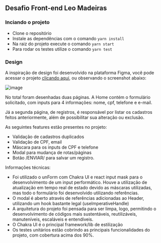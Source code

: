 ## Desafio Front-end Leo Madeiras

### Inciando o projeto
- Clone o repositório
- Instale as dependências com o comando ```yarn install```
- Na raiz do projeto execute o comando ```yarn start```
- Para rodar os testes utilize o comando ```yarn test```

### Design

A inspiração de design foi desenvolvido na plataforma Figma, você pode acessar o projeto [clicando aqui](https://www.figma.com/file/WUUVMv0i6LA4qlQQgAR5Yv/Léo-Madeiras-Desafio-técnico?node-id=0%3A1), ou observando o screenshot abaixo:

![image](https://user-images.githubusercontent.com/60625099/135303160-24b5e5b3-f0ef-4bb4-aae2-36c335ca827e.png)

No total foram desenhadas duas páginas. A Home contém o formulário solicitado, com inputs para 4  informações: nome, cpf, telefone e e-mail. 

Já a segunda página, de registros, é responsável por listar os cadastros feitos anteriormente, além de possibilitar sua alteração ou exclusão.

As seguintes features estão presentes no projeto:
- Validação de cadastros duplicados
- Validação de CPF, email
- Máscara para os inputs de CPF e telefone
- Modal para mudança de rotas/páginas
- Botão /ENVIAR/ para salvar um registro.

Informações técnicas:
- Foi utilizado o unForm com Chakra UI e react input mask para o desenvolvimento de um input performático. Houve a utilização de
atualização em tempo real de estado devido as máscaras utilizadas, mas todo o formulário foi desenvolvido utilizando referências.
- O modal é aberto através de referências adicionadas ao Header, utilizando um hook bastante legal (useImperativeHandle)
- A arquitetura do projeto foi pensada para ser limpa, logo, permitindo o desenvolvimento de códigos mais sustentáveis, reutilizáveis, manuteníveis, escaláveis e entendíveis.
- O Chakra UI é o principal framework/lib de estilização
- Os testes unitários estão cobrindo as principais funcionalidades do projeto, com cobertura acima dos 90%.

